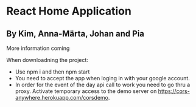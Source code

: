 # React Home Application

## By Kim, Anna-Märta, Johan and Pia

More information coming

When downloadning the project: 
- Use npm i and then npm start
- You need to accept the app when loging in with your google account. 
- In order for the event of the day api call to work you need to go thru a proxy. Activate temporary access to the demo server on https://cors-anywhere.herokuapp.com/corsdemo. 
